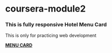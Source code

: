 # coursera-module2
### This is fully responsive Hotel Menu Card
This is only for practicing web development 

 __<a href=https://abhi2820.github.io/coursera-module2/9assignment.html target="_blank" title="MENU CARD">MENU CARD</a>__
